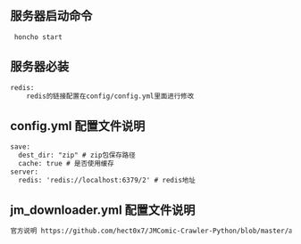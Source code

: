 ## 服务器启动命令
```angular2html
 honcho start
```
## 服务器必装

```html
redis:
    redis的链接配置在config/config.yml里面进行修改
```
## config.yml 配置文件说明
```html
save:
  dest_dir: "zip" # zip包保存路径
  cache: true # 是否使用缓存
server:
  redis: 'redis://localhost:6379/2' # redis地址
```

## jm_downloader.yml  配置文件说明

```html
官方说明 https://github.com/hect0x7/JMComic-Crawler-Python/blob/master/assets/docs/sources/option_file_syntax.md
```